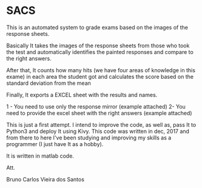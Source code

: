 # SACS

This is an automated system to grade exams based on the images of the response sheets.

Basically It takes the images of the response sheets from those who took the test and automatically identifies the painted responses and compare to the right answers.

After that, It counts how many hits (we have four areas of knowledge in this exame) in each area the student got and calculates the score based on the standard deviation from the mean

Finally, It exports a EXCEL sheet with the results and names.


1 - You need to use only the response mirror (example attached)
2- You need to provide the excel sheet with the right answers (example attached)


This is just a first attempt. I intend to improve the code, as well as, pass It to Python3 and deploy It using Kivy. This code was written in dec, 2017 and from there to here I've been studying and 
improving my skills as a programmer (I just have It as a hobby).

It is written in matlab code. 


Att.


Bruno Carlos Vieira dos Santos

